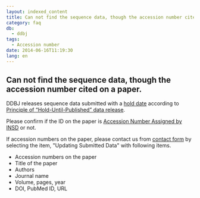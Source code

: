 ```yaml
---
layout: indexed_content
title: Can not find the sequence data, though the accession number cited on a paper.
category: faq
db:
  - ddbj
tags: 
  - Accession number
date: 2014-06-16T11:19:30
lang: en
---
```


## Can not find the sequence data, though the accession number cited on a paper.

<p>DDBJ releases sequence data submitted with a <a href="/ddbj/submission.html#holddate">hold date</a> according to <a href="/documents/data-release-policy-e.html">Principle of “Hold-Until-Published” data release</a>. </p>
<p>Please confirm if the ID on the paper is <a href="/documents/accessions.html">Accession Number Assigned by INSD</a> or not. </p>
<p>If accession numbers on the paper, please contact us from <a href="/contact-ddbj-e.html#to-ddbj">contact form</a> by selecting the item, "Updating Submitted Data" with following items.</p>
<ul>
  <li>Accession numbers on the paper</li>
  <li>Title of the paper</li>
  <li>Authors</li>
  <li>Journal name</li>
  <li>Volume, pages, year</li>
  <li>DOI, PubMed ID, URL</li>
</ul>
